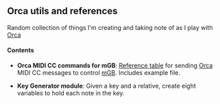 ## Orca utils and references

Random collection of things I'm creating and taking note of as I play with [Orca](https://github.com/hundredrabbits/Orca)

#### Contents

- **Orca MIDI CC commands for mGB**: [Reference table](mgb-midicc-commands/mgb-midicc-commands.md) for sending [Orca](https://github.com/hundredrabbits/Orca) MIDI CC messages to control [mGB](https://github.com/trash80/mGB). Includes example file.

- **Key Generator module**: Given a key and a relative, create eight variables to hold each note in the key.
